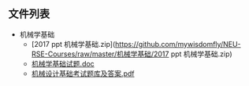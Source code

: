 

## 文件列表

- 机械学基础
    - [2017 ppt 机械学基础.zip](https://github.com/mywisdomfly/NEU-RSE-Courses/raw/master/机械学基础/2017 ppt 机械学基础.zip)
    - [机械学基础试题.doc](https://github.com/mywisdomfly/NEU-RSE-Courses/raw/master/机械学基础/机械学基础试题.doc)
    - [机械设计基础考试题库及答案.pdf](https://github.com/mywisdomfly/NEU-RSE-Courses/raw/master/机械学基础/机械设计基础考试题库及答案.pdf)
